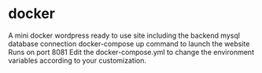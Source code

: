 # docker
A mini docker wordpress ready to use site including the backend mysql database connection
docker-compose up command to launch the website
Runs on port 8081
Edit the docker-compose.yml to change the environment variables according to your customization.

